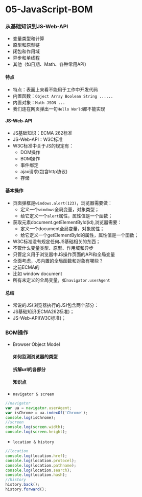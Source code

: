 # 05-JavaScript-BOM

### 从基础知识到JS-Web-API

* 变量类型和计算
* 原型和原型链
* 闭包和作用域
* 异步和单线程
* 其他（如日期、Math、各种常用API）

#### 特点

* 特点：表面上来看不能用于工作中开发代码
* 内置函数：`Object Array Boolean String ......`
* 内置对象：`Math JSON ...`
* 我们连在网页弹出一句`Hello World`都不能实现

#### JS-Web-API

* JS基础知识：ECMA 262标准
* JS-Web-API：W3C标准
* W3C标准中关于JS的规定有：
  * DOM操作
  * BOM操作
  * 事件绑定
  * ajax请求\(包含http协议\)
  * 存储

#### 基本操作

* 页面弹框是`windows.alert(123)`，浏览器需要做：
  * 定义一个`windows`全局变量，对象类型；
  * 给它定义一个`alert`属性，属性值是一个函数；
* 获取元素document.getElementById\(id\),浏览器需要：
  * 定义一个document全局变量，对象属性；
  * 给它定义一个getElementById的属性，属性值是一个函数；
* W3C标准没有规定任何JS基础相关的东西；
* 不管什么变量类型、原型、作用域和异步
* 只管定义用于浏览器中JS操作页面的API和全局变量
* 全面考虑，JS内置的全局函数和对象有哪些？
* 之前ECMA的
* 比如 window document
* 所有未定义的全局变量，如`navigator.userAgent`

#### 总结

* 常说的JS\(浏览器执行的JS\)包含两个部分：
* JS基础知识\(ECMA262标准\)；
* JS-Web-API\(W3C标准\)；

### BOM操作

* Browser Object Model

  #### 如何监测浏览器的类型

  #### 拆解url的各部分

  #### 知识点

* `navigator & screen`

```js
//navigator
var ua = navigator.userAgent;
var isChrome = ua.indexOf('Chrome');
console.log(isChrome);
//screen
console.log(screen.width);
console.log(screen.height);
```

* `location & history`

```js
//location
console.log(location.href);
console.log(location.protocel);
console.log(location.pathname);
console.log(location.search);
console.log(location.hash);
//history
history.back();
history.forward();
```



